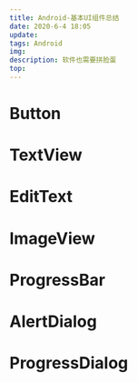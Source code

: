 ```yaml
---
title: Android-基本UI组件总结
date: 2020-6-4 18:05
update: 
tags: Android
img: 
description: 软件也需要拼脸蛋
top: 
---
```

# Button
# TextView
# EditText
# ImageView
# ProgressBar
# AlertDialog
# ProgressDialog